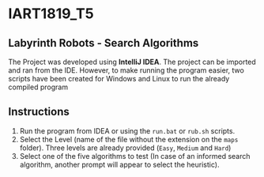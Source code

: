 # IART1819_T5 
## Labyrinth Robots - Search Algorithms

The Project was developed using **IntelliJ IDEA**. The project can be imported and ran from the IDE. However, to make running the program easier, two scripts have been created for Windows and Linux to run the already compiled program

## Instructions

1. Run the program from IDEA or using the `run.bat` or `rub.sh` scripts.
2. Select the Level (name of the file without the extension on the `maps` folder). Three levels are already provided (`Easy`, `Medium` and `Hard`)
3. Select one of the five algorithms to test (In case of an informed search algorithm, another prompt will appear to select the heuristic).
